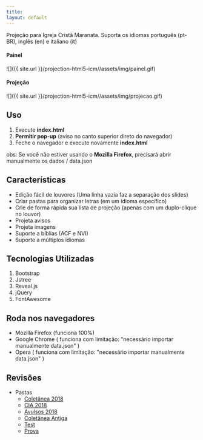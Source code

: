 ```yaml
---
title:
layout: default
---
```


Projeção para Igreja Cristã Maranata. Suporta os idiomas português (pt-BR), inglês (en) e italiano (it)

#### Painel

![]({{ site.url }}/projection-html5-icm//assets/img/painel.gif)

#### Projeção

![]({{ site.url }}/projection-html5-icm//assets/img/projecao.gif)

Uso
---

1. Execute **index.html**
2. **Permitir pop-up** (aviso no canto superior direto do navegador)
3. Feche o navegador e execute novamente **index.html**

obs: Se você não estiver usando o **Mozilla Firefox**, precisará abrir manualmente os dados / data.json

Características
---------------

* Edição fácil de louvores (Uma linha vazia faz a separação dos slides)
* Criar pastas para organizar letras (em um idioma específico)
* Crie de forma rápida sua lista de projeção (apenas com um duplo-clique no louvor)
* Projeta avisos
* Projeta imagens
* Suporte a bíblias (ACF e NVI)
* Suporte a múltiplos idiomas

Tecnologias Utilizadas
----------------------

1. Bootstrap
2. Jstree
3. Reveal.js
4. jQuery
5. FontAwesome

Roda nos navegadores
--------------------

* Mozilla Firefox (funciona 100%)
* Google Chrome ( funciona com limitação: "necessário importar manualmente data.json" )
* Opera ( funciona com limitação: "necessário importar manualmente data.json" )

Revisões
--------

- Pastas
  - [Coletânea 2018](./coletanea-2018.html)
  - [CIA 2018](./cia-2018.html)
  - [Avulsos 2018](./avulsos-2018.html)
  - [Coletânea Antiga](./coletanea-antiga.html)
  - [Test](./test.html)
  - [Prova](./prova.html)